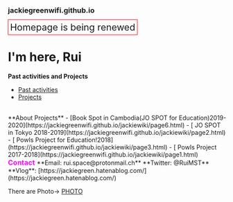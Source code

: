 ### jackiegreenwifi.github.io
<title>
Rui's Vlog
</title> 
<span style="font-size:16pt; border: 1px red solid; padding: 4px;">Homepage is being renewed</span>                      


# I'm here, Rui

      


**Past activities and Projects**
- [Past activities](page1.md)
- [Projects](https://jackiegreenwifi.github.io/jackiewiki/)

<br>
**About Projects**
   - [Book Spot in Cambodia(JO SPOT for Education)2019-2020](https://jackiegreenwifi.github.io/jackiewiki/page6.html)
   - [ JO SPOT in Tokyo 2018-2019](https://jackiegreenwifi.github.io/jackiewiki/page2.html)  
   - [ PowIs Project for Education!2018](https://jackiegreenwifi.github.io/jackiewiki/page3.html)    
   - [ PowIs Project 2017-2018](https://jackiegreenwifi.github.io/jackiewiki/page1.html)  
 
 <br>

 <font size="3" color="#ff00ff">
<b>Contact</b>
</font>
**Email: rui.space@protonmail.ch**  
**Twitter: @RuiMST**  
**Vlog**: [https://jackiegreen.hatenablog.com/](https://jackiegreen.hatenablog.com/)


There are Photo→
   [PHOTO](page5.md)






